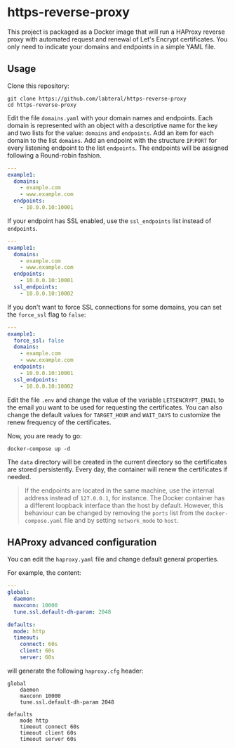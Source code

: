 # https-reverse-proxy
This project is packaged as a Docker image that will run a HAProxy reverse proxy with automated request and renewal of 
Let's Encrypt certificates. You only need to indicate your domains and endpoints in a simple YAML file.

## Usage
Clone this repository:
```
git clone https://github.com/labteral/https-reverse-proxy
cd https-reverse-proxy
```

Edit the file `domains.yaml` with your domain names and endpoints. Each domain is represented with an object with a descriptive name for the key and two lists for the value: `domains` and `endpoints`. Add an item for each domain to the list `domains`. Add an endpoint with the structure `IP`:`PORT` for every listening endpoint to the list `endpoints`. The endpoints will be assigned following a Round-robin fashion.

```yaml
---
example1:
  domains:
    - example.com
    - www.example.com
  endpoints:
    - 10.0.0.10:10001
```

If your endpoint has SSL enabled, use the `ssl_endpoints` list instead of `endpoints`.
```yaml
---
example1:
  domains:
    - example.com
    - www.example.com
  endpoints:
    - 10.0.0.10:10001
  ssl_endpoints:
    - 10.0.0.10:10002
```

If you don't want to force SSL connections for some domains, you can set the `force_ssl` flag to `false`:
```yaml
---
example1:
  force_ssl: false
  domains:
    - example.com
    - www.example.com
  endpoints:
    - 10.0.0.10:10001
  ssl_endpoints:
    - 10.0.0.10:10002
```

Edit the file `.env` and change the value of the variable `LETSENCRYPT_EMAIL` to the email you want to be used for requesting the certificates. You can also change the default values for `TARGET_HOUR` and `WAIT_DAYS` to customize the renew frequency of the certificates.

Now, you are ready to go:

```
docker-compose up -d
```

The `data` directory will be created in the current directory so the certificates are stored persistently. Every day, the container will renew the certificates if needed.

> If the endpoints are located in the same machine, use the internal address instead of `127.0.0.1`, for instance. The Docker container has a different loopback interface than the host by default. However, this behaviour can be changed by removing the `ports` list from the `docker-compose.yaml` file and by setting `network_mode` to `host`.

## HAProxy advanced configuration
You can edit the `haproxy.yaml` file and change default general properties.

For example, the content:
```yaml
---
global:
  daemon:
  maxconn: 10000   
  tune.ssl.default-dh-param: 2048

defaults:
  mode: http
  timeout:
    connect: 60s
    client: 60s
    server: 60s
```

will generate the following `haproxy.cfg` header:
```
global
    daemon
    maxconn 10000
    tune.ssl.default-dh-param 2048

defaults
    mode http
    timeout connect 60s
    timeout client 60s
    timeout server 60s
```

